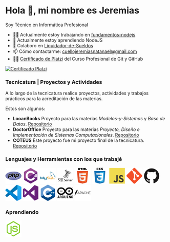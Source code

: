 # Hola 👋, mi nombre es Jeremias

Soy Técnico en Informática Profesional

- 👨‍💻 Actualmente estoy trabajando en [fundamentos-nodejs](https://github.com/Jeremias0901/fundamentos-de-nodejs)
- 🌱 Actualmente estoy aprendiendo NodeJS
- 👯 Colaboro en [Liquidador-de-Sueldos](https://github.com/Jeremias0901/Liquidador-de-Sueldos)
- 📫 Cómo contactarme: [cuellojeremiasnatanael@gmail.com](https://mail.google.com/mail/u/0/?tf=cm&fs=1&source=mailto&to=cuellojeremiasnatanael@gmail.com&body=Hola%2c+te+contacto+desde+GitHub.)
- 👨‍🎓 [Certificado de Platzi](https://platzi.com/p/cuellojeremiasnatanael/curso/1557-git-github/diploma/detalle/) del Curso Profesional de Git y GitHub

[![Certificado Platzi](certificados/git-github.jpeg)](https://platzi.com/p/cuellojeremiasnatanael/curso/1557-git-github/diploma/detalle/)
<!-- - ⚡ Dato curioso: Resuelvo cubos de Rubik 3x3 -->

### Tecnicatura | Proyectos y Actividades

A lo largo de la tecnicatura realice proyectos, actividades y trabajos prácticos para la acreditación de las materias.

Estos son algunos:

- **LooanBooks** Proyecto para las materias *Modelos-y-Sistemas* y *Base de Datos*. [Repositorio](https://github.com/Jeremias0901/Loanbooks)
- **DoctorOffice** Proyecto para las materias *Proyecto, Diseño e Implementación de Sistemas Computacionales*. [Repositorio](https://github.com/Jeremias0901/DoctorOffice)
- **COTEUS** Este proyecto fue mi proyecto final de la tecnicatura. [Repositorio](https://github.com/Jeremias0901/COTEUS)

### Lenguajes y Herramientas con los que trabajé

<div>
<!-- Backend -->
<img width="50" src="https://raw.githubusercontent.com/devicons/devicon/master/icons/php/php-original.svg"/>
<img width="50" src="https://raw.githubusercontent.com/devicons/devicon/master/icons/csharp/csharp-original.svg"/>    

<!-- SQL -->
<img width="50" src="https://raw.githubusercontent.com/devicons/devicon/master/icons/mysql/mysql-original-wordmark.svg"/>
<img width="50" src="https://raw.githubusercontent.com/devicons/devicon/master/icons/microsoftsqlserver/microsoftsqlserver-plain-wordmark.svg"/>

<!-- Front-End -->
<img width="50" src="https://raw.githubusercontent.com/devicons/devicon/master/icons/html5/html5-original-wordmark.svg"/>
<img width="50" src="https://raw.githubusercontent.com/devicons/devicon/master/icons/css3/css3-original-wordmark.svg"/>
<img width="50" src="https://raw.githubusercontent.com/devicons/devicon/master/icons/javascript/javascript-original.svg"/>

<!-- Sistemas de control de Versiones -->
<img width="50" src="https://raw.githubusercontent.com/devicons/devicon/master/icons/git/git-original.svg"/>    
<img width="50" src="https://raw.githubusercontent.com/devicons/devicon/master/icons/github/github-original.svg"/>

<!-- Frameworks, IDEs y Editores de Texto -->
<img width="50" src="https://raw.githubusercontent.com/devicons/devicon/master/icons/vscode/vscode-original.svg"/>
<img width="50" src="https://raw.githubusercontent.com/devicons/devicon/master/icons/visualstudio/visualstudio-plain.svg"/>

<!-- Lenguajes t Herramientas de bajo nivel -->
<img width="50" src="https://raw.githubusercontent.com/devicons/devicon/master/icons/cplusplus/cplusplus-original.svg" fill="red"/>
<img width="50" src="https://raw.githubusercontent.com/devicons/devicon/master/icons/arduino/arduino-plain-wordmark.svg"/>

<!-- Servidores -->
<img width="50" src="https://raw.githubusercontent.com/devicons/devicon/master/icons/apache/apache-plain-wordmark.svg"/>

### Aprendiendo

<img width="50" src="https://raw.githubusercontent.com/devicons/devicon/master/icons/nodejs/nodejs-original.svg"/>
</div>

